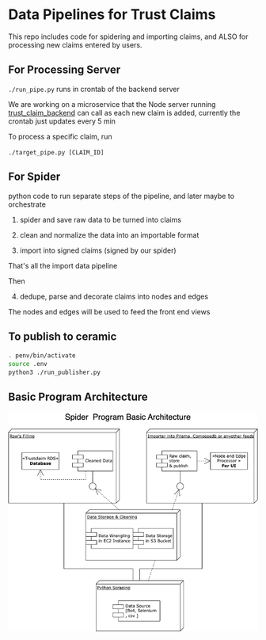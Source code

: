 # Data Pipelines for Trust Claims

This repo includes code for spidering and importing claims, and ALSO for processing
new claims entered by users.

## For Processing Server

`./run_pipe.py` runs in crontab of the backend server

We are working on a microservice that the Node server running [trust_claim_backend](https://github.com/Whats-Cookin/trust_claim_backend) can call as each new claim is added, currently the crontab just updates every 5 min

To process a specific claim, run

`./target_pipe.py [CLAIM_ID]`

## For Spider

python code to run separate steps of the pipeline, and later maybe to orchestrate

1. spider and save raw data to be turned into claims

2. clean and normalize the data into an importable format

3. import into signed claims (signed by our spider)

That's all the import data pipeline

Then

4. dedupe, parse and decorate claims into nodes and edges

The nodes and edges will be used to feed the front end views

## To publish to ceramic

```bash
. penv/bin/activate
source .env
python3 ./run_publisher.py
```

## Basic Program Architecture

![Program Architecture](./spider-architecture.drawio.png)
